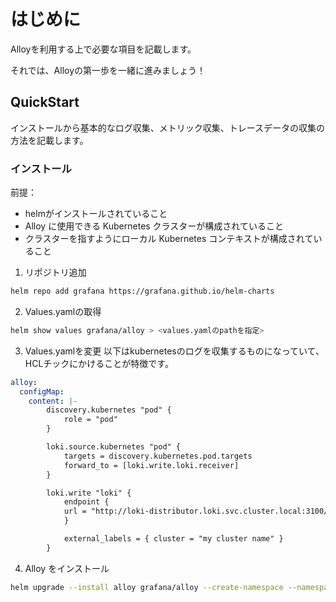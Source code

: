 # はじめに
Alloyを利用する上で必要な項目を記載します。

それでは、Alloyの第一歩を一緒に進みましょう！

## QuickStart
インストールから基本的なログ収集、メトリック収集、トレースデータの収集の方法を記載します。

### インストール
前提：
+ helmがインストールされていること
+ Alloy に使用できる Kubernetes クラスターが構成されていること
+ クラスターを指すようにローカル Kubernetes コンテキストが構成されていること

1. リポジトリ追加
```bash
helm repo add grafana https://grafana.github.io/helm-charts
```

2. Values.yamlの取得
```bash
helm show values grafana/alloy > <values.yamlのpathを指定>
```

3. Values.yamlを変更
以下はkubernetesのログを収集するものになっていて、HCLチックにかけることが特徴です。
```yaml
alloy:
  configMap:
    content: |-
        discovery.kubernetes "pod" {
            role = "pod"
        }

        loki.source.kubernetes "pod" {
            targets = discovery.kubernetes.pod.targets
            forward_to = [loki.write.loki.receiver]
        }

        loki.write "loki" {
            endpoint {
            url = "http://loki-distributor.loki.svc.cluster.local:3100/api/v1/push" #lokiのエンドポイントを記載
            }

            external_labels = { cluster = "my cluster name" }
        }
```


4. Alloy をインストール
```bash
helm upgrade --install alloy grafana/alloy --create-namespace --namespace alloy -f <values.yamlのpathを指定>
```
